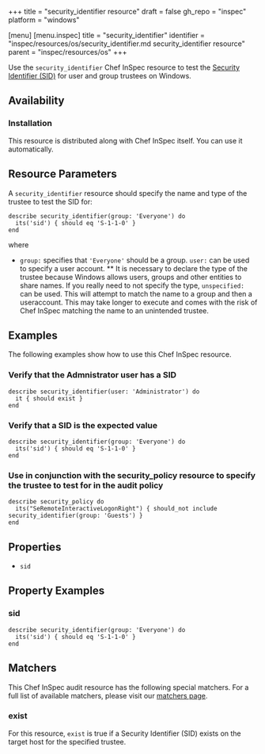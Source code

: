 +++
title = "security_identifier resource"
draft = false
gh_repo = "inspec"
platform = "windows"

[menu]
  [menu.inspec]
    title = "security_identifier"
    identifier = "inspec/resources/os/security_identifier.md security_identifier resource"
    parent = "inspec/resources/os"
+++

Use the `security_identifier` Chef InSpec resource to test the [Security Identifier (SID)](https://docs.microsoft.com/en-us/windows/desktop/secauthz/security-identifiers) for user and group trustees on Windows.

## Availability

### Installation

This resource is distributed along with Chef InSpec itself. You can use it automatically.

## Resource Parameters

A `security_identifier` resource should specify the name and type of the trustee to test the SID for:

    describe security_identifier(group: 'Everyone') do
      its('sid') { should eq 'S-1-1-0' }
    end

where

- `group:` specifies that `'Everyone'` should be a group. `user:` can be used to specify a user account.
  \*\* It is necessary to declare the type of the trustee because Windows allows users, groups and other entities to share names. If you really need to not specify the type, `unspecified:` can be used. This will attempt to match the name to a group and then a useraccount. This may take longer to execute and comes with the risk of Chef InSpec matching the name to an unintended trustee.

## Examples

The following examples show how to use this Chef InSpec resource.

### Verify that the Admnistrator user has a SID

    describe security_identifier(user: 'Administrator') do
      it { should exist }
    end

### Verify that a SID is the expected value

    describe security_identifier(group: 'Everyone') do
      its('sid') { should eq 'S-1-1-0' }
    end

### Use in conjunction with the security_policy resource to specify the trustee to test for in the audit policy

    describe security_policy do
      its("SeRemoteInteractiveLogonRight") { should_not include security_identifier(group: 'Guests') }
    end

## Properties

- `sid`

## Property Examples

### sid

    describe security_identifier(group: 'Everyone') do
      its('sid') { should eq 'S-1-1-0' }
    end

## Matchers

This Chef InSpec audit resource has the following special matchers. For a full list of available matchers, please visit our [matchers page](/inspec/matchers/).

### exist

For this resource, `exist` is true if a Security Identifier (SID) exists on the target host for the specified trustee.
